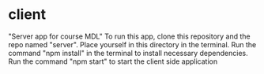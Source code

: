 # client
"Server app for course MDL"
To run this app, clone this repository and the repo named "server".
Place yourself in this directory in the terminal.
Run the command "npm install" in the terminal to install necessary dependencies.
Run the command "npm start" to start the client side application
